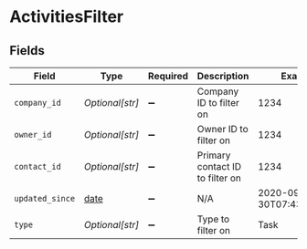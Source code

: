 # ActivitiesFilter


## Fields

| Field                                                                | Type                                                                 | Required                                                             | Description                                                          | Example                                                              |
| -------------------------------------------------------------------- | -------------------------------------------------------------------- | -------------------------------------------------------------------- | -------------------------------------------------------------------- | -------------------------------------------------------------------- |
| `company_id`                                                         | *Optional[str]*                                                      | :heavy_minus_sign:                                                   | Company ID to filter on                                              | 1234                                                                 |
| `owner_id`                                                           | *Optional[str]*                                                      | :heavy_minus_sign:                                                   | Owner ID to filter on                                                | 1234                                                                 |
| `contact_id`                                                         | *Optional[str]*                                                      | :heavy_minus_sign:                                                   | Primary contact ID to filter on                                      | 1234                                                                 |
| `updated_since`                                                      | [date](https://docs.python.org/3/library/datetime.html#date-objects) | :heavy_minus_sign:                                                   | N/A                                                                  | 2020-09-30T07:43:32.000Z                                             |
| `type`                                                               | *Optional[str]*                                                      | :heavy_minus_sign:                                                   | Type to filter on                                                    | Task                                                                 |